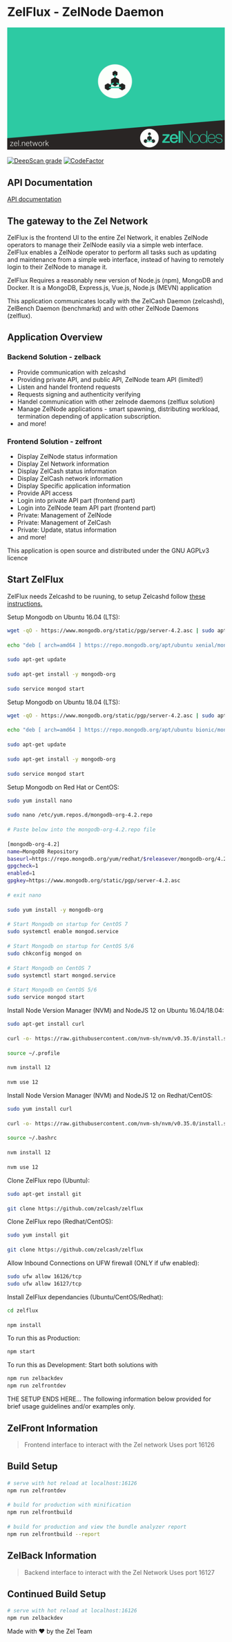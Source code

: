 # ZelFlux - ZelNode Daemon

![ZelNode.gif](ZelFront/src/assets/img/zelnode.gif)

[![DeepScan grade](https://deepscan.io/api/teams/6436/projects/8442/branches/100920/badge/grade.svg)](https://deepscan.io/dashboard#view=project&tid=6436&pid=8442&bid=100920) [![CodeFactor](https://www.codefactor.io/repository/github/zelcash/zelflux/badge)](https://www.codefactor.io/repository/github/zelcash/zelflux)

## API Documentation

[API documentation](https://zelcash.github.io/zelfluxdocs/)

## The gateway to the Zel Network

ZelFlux is the frontend UI to the entire Zel Network, it enables ZelNode operators to manage their ZelNode easily via a simple web interface. ZelFlux enables a ZelNode operator to perform all tasks such as updating and maintenance from a simple web interface, instead of having to remotely login to their ZelNode to manage it.

ZelFlux Requires a reasonably new version of Node.js (npm), MongoDB and Docker. It is a MongoDB, Express.js, Vue.js, Node.js (MEVN) application

This application communicates locally with the ZelCash Daemon (zelcashd), ZelBench Daemon (benchmarkd) and with other ZelNode Daemons (zelflux).

## Application Overview

### Backend Solution - zelback

- Provide communication with zelcashd
- Providing private API, and public API, ZelNode team API (limited!)
- Listen and handel frontend requests
- Requests signing and authenticity verifying
- Handel communication with other zelnode daemons (zelflux solution)
- Manage ZelNode applications - smart spawning, distributing workload, termination depending of application subscription.
- and more!

### Frontend Solution - zelfront

- Display ZelNode status information
- Display Zel Network information
- Display ZelCash status information
- Display ZelCash network information
- Display Specific application information
- Provide API access
- Login into private API part (frontend part)
- Login into ZelNode team API part (frontend part)
- Private: Management of ZelNode
- Private: Management of ZelCash
- Private: Update, status information
- and more!

This application is open source and distributed under the GNU AGPLv3 licence

## Start ZelFlux

ZelFlux needs Zelcashd to be ruuning, to setup Zelcashd follow [these instructions.](https://github.com/zelcash/ZelNodeInstallv3)

Setup Mongodb on Ubuntu 16.04 (LTS):

```bash
wget -qO - https://www.mongodb.org/static/pgp/server-4.2.asc | sudo apt-key add -

echo "deb [ arch=amd64 ] https://repo.mongodb.org/apt/ubuntu xenial/mongodb-org/4.2 multiverse" | sudo tee /etc/apt/sources.list.d/mongodb-org-4.2.list

sudo apt-get update

sudo apt-get install -y mongodb-org

sudo service mongod start
```

Setup Mongodb on Ubuntu 18.04 (LTS):

```bash
wget -qO - https://www.mongodb.org/static/pgp/server-4.2.asc | sudo apt-key add -

echo "deb [ arch=amd64 ] https://repo.mongodb.org/apt/ubuntu bionic/mongodb-org/4.2 multiverse" | sudo tee /etc/apt/sources.list.d/mongodb-org-4.2.list

sudo apt-get update

sudo apt-get install -y mongodb-org

sudo service mongod start
```

Setup Mongodb on Red Hat or CentOS:

```bash
sudo yum install nano

sudo nano /etc/yum.repos.d/mongodb-org-4.2.repo

# Paste below into the mongodb-org-4.2.repo file

[mongodb-org-4.2]
name=MongoDB Repository
baseurl=https://repo.mongodb.org/yum/redhat/$releasever/mongodb-org/4.2/x86_64/
gpgcheck=1
enabled=1
gpgkey=https://www.mongodb.org/static/pgp/server-4.2.asc

# exit nano

sudo yum install -y mongodb-org

# Start Mongodb on startup for CentOS 7
sudo systemctl enable mongod.service

# Start Mongodb on startup for CentOS 5/6
sudo chkconfig mongod on

# Start Mongodb on CentOS 7
sudo systemctl start mongod.service

# Start Mongodb on CentOS 5/6
sudo service mongod start
```

Install Node Version Manager (NVM) and NodeJS 12 on Ubuntu 16.04/18.04:

```bash
sudo apt-get install curl

curl -o- https://raw.githubusercontent.com/nvm-sh/nvm/v0.35.0/install.sh | bash

source ~/.profile

nvm install 12

nvm use 12
```

Install Node Version Manager (NVM) and NodeJS 12 on Redhat/CentOS:

```bash
sudo yum install curl

curl -o- https://raw.githubusercontent.com/nvm-sh/nvm/v0.35.0/install.sh | bash

source ~/.bashrc

nvm install 12

nvm use 12
```

Clone ZelFlux repo (Ubuntu):

```bash
sudo apt-get install git

git clone https://github.com/zelcash/zelflux
```

Clone ZelFlux repo (Redhat/CentOS):

```bash
sudo yum install git

git clone https://github.com/zelcash/zelflux
```

Allow Inbound Connections on UFW firewall (ONLY if ufw enabled):

```bash
sudo ufw allow 16126/tcp
sudo ufw allow 16127/tcp
```

Install ZelFlux dependancies (Ubuntu/CentOS/Redhat):

```bash
cd zelflux

npm install
```

To run this as Production:

```bash
npm start
```

To run this as Development: Start both solutions with

```bash
npm run zelbackdev
npm run zelfrontdev
```

THE SETUP ENDS HERE...
The following information below provided for brief usage guidelines and/or examples only.

## ZelFront Information

> Frontend interface to interact with the Zel network
> Uses port 16126

## Build Setup

```bash
# serve with hot reload at localhost:16126
npm run zelfrontdev

# build for production with minification
npm run zelfrontbuild

# build for production and view the bundle analyzer report
npm run zelfrontbuild --report
```

## ZelBack Information

> Backend interface to interact with the Zel Network
> Uses port 16127

## Continued Build Setup

```bash
# serve with hot reload at localhost:16126
npm run zelbackdev
```

Made with ❤️ by the Zel Team
